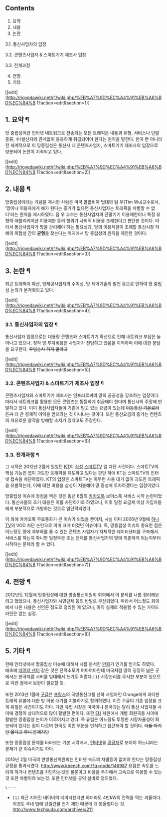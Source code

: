 ## Contents

    

1. 요약 
2. 내용 
3. 논란 
    

3.1. 통신사업자의 입장

3.2. 콘텐츠사업자 & 스마트기기 제조사 입장

3.3. 전개과정

4. 전망 
5. 기타 

[[edit](http://rigvedawiki.net/r1/wiki.php/%EB%A7%9D%EC%A4%91%EB%A6%BD%EC%84%B
1?action=edit&section=1)]

## 1. 요약 ¶

망 중립성이란 인터넷 네트워크로 전송되는 모든 트래픽은 내용과 유형, 서비스나 단말 종류, 수/발신자와 관계없이 동등하게 취급되어야 한다는
원칙을 말한다. 한국 뿐 아니라 전 세계적으로 이 망중립성은 통신사 대 콘텐츠사업자, 스마트기기 제조사의 입장으로 양분되어 논란이 지속되고
있다.

  

[[edit](http://rigvedawiki.net/r1/wiki.php/%EB%A7%9D%EC%A4%91%EB%A6%BD%EC%84%B
1?action=edit&section=2)]

## 2. 내용 ¶

망중립성이라는 개념을 제시한 사람은 미국 콜롬비아 법대의 팀 우(Tim Wu)교수로서, ‘망이나 이용자에게 해가 된다는 증거가 없다면
통신사업자는 트래픽을 차별할 수 없다’라는 원칙을 제시하였다. 팀 우 교수는 통신사업자의 단말기기 이용제한이나 특정 유형의 애플리케이션
이용제한 등의 행위가 사회적 비용을 초래한다고 판단한 것이다. 따라서 통신사업자가 망을 관리해야 하는 필요성과, 망의 이용제한이 초래할
통신시장 저해의 위험성 간의 **균형**을 찾는다는 취지에서 망 중립성의 원칙을 제안한 것이다.

  

[[edit](http://rigvedawiki.net/r1/wiki.php/%EB%A7%9D%EC%A4%91%EB%A6%BD%EC%84%B
1?action=edit&section=3)]

## 3. 논란 ¶

최근 트래픽이 확산, 망제공사업자의 수익성, 망 제어기술의 발전 등으로 인하여 망 중립성 논의가 본격화되고 있다.

  

[[edit](http://rigvedawiki.net/r1/wiki.php/%EB%A7%9D%EC%A4%91%EB%A6%BD%EC%84%B
1?action=edit&section=4)]

### 3.1. 통신사업자의 입장 ¶

통신사업자 입장으로는 대용량 콘텐츠와 스마트기기 확산으로 인해 네트워크 부담은 늘어나고 있으나, 정작 망 투자비용은 사업자가 전담하고 있음을
지적하며 이에 대한 분담을 요구한다. <del>무임승차 하지 말라고</del>

  

[[edit](http://rigvedawiki.net/r1/wiki.php/%EB%A7%9D%EC%A4%91%EB%A6%BD%EC%84%B
1?action=edit&section=5)]

### 3.2. 콘텐츠사업자 & 스마트기기 제조사 입장 ¶

콘텐츠사업자와 스마트기기 제조사는 인프라로써의 망의 공공성을 강조하는 입장이다. 따라서 네트워크를 활용한 모든 콘텐츠는 동등하게 취급돼야
한다며 통신사의 주장에 반발하고 있다. 이미 통신사업자들이 기존에 받고 있는 요금이 있는데 <del>이동통신 기본료라든가</del> 더 큰
경제적 이익을 얻으려는 것 아니냐는 것이다. 또한 통신요금의 증가는 컨텐츠의 자유로운 창작을 방해할 소지가 있다고도 주장한다.

  

[[edit](http://rigvedawiki.net/r1/wiki.php/%EB%A7%9D%EC%A4%91%EB%A6%BD%EC%84%B
1?action=edit&section=6)]

### 3.3. 전개과정 ¶

그 시작은 2012년 2월에 있었던 [KT](KT.md)의 [삼성](%EC%82%BC%EC%84%B1.md)
[스마트TV](%EC%8A%A4%EB%A7%88%ED%8A%B8TV.md) 앱 차단 사건이다. 스마트TV의 핵심 기능인 앱이 과도한
트래픽을 유도하고 있다는 판단 하에 KT는 스마트TV의 인터넷 접속을 차단하였다. KT의 입장은 스마트TV는 아무런 사용 대가 없이 과도한
트래픽을 유발하는데, 이에 대한 비용을 삼성이 지불해야 망 증설에 투자하겠다는 입장이었다.

  

망중립성 이슈에 정점을 찍은 것은 동년 6월의 [카카오톡](%EC%B9%B4%EC%B9%B4%EC%98%A4%ED%86%A1.md)
보이스톡 서비스 시작 논란이었다. 통신사들의 초기 대응은 이를 차단하기로 하였으나, 이후 일정 요금제 이상 가입자들에게 부분적으로 개방하는
것으로 일단락되었다.

  

이 외에 카카오톡 무료통화가 큰 이슈가 되었을 뿐이지, 사실 이미 2006년 9월에
[하나TV](http://www.mediatoday.co.kr/news/articleView.html?idxno=89793)의 VOD 차단
논란으로 이미 크게 터졌던 이슈이다. 즉, 망중립성 이슈의 중요한 점은 어느정도 망에 과부하를 줄 수 있는 콘텐츠 사업자가 자체적인
데이터센터를 구축해서 서비스를 하는지 아니면 일정부분 또는 전체를 통신사업자의 망에 의존하게 되는지부터 시작하는 문제라 할 수 있다.

  
  

[[edit](http://rigvedawiki.net/r1/wiki.php/%EB%A7%9D%EC%A4%91%EB%A6%BD%EC%84%B
1?action=edit&section=7)]

## 4. 전망 ¶

2012년도 12월에 망중립성에 대한 방송통신위원회 회의에서 이 문제를 나름 정리해보려고 했었으나, 통신사업자와 시민단체 등의 반발로
무산되었다. 따라서 어느정도 회의에서 나온 내용은 선언문 정도로 정리된 게 있으나, 아직 실제로 적용할 수 있는 가이드라인은 없는 실정.

  

[[edit](http://rigvedawiki.net/r1/wiki.php/%EB%A7%9D%EC%A4%91%EB%A6%BD%EC%84%B
1?action=edit&section=8)]

## 5. 기타 ¶

한때 인터넷에서 망중립성 이슈에 대해서 나름 분석한 [만화](http://minix.tistory.com/341)가 인기를 얻기도 하였다.  
애초에 [데이터 센터](%EB%8D%B0%EC%9D%B4%ED%84%B0%20%EC%84%BC%ED%84%B0.md) 같은 것은
전력소모가 어마어마한데 미국처럼 땅이 굉장히 넒은 곳에서는 한국처럼 서버를 임대해서 쓰기도 어렵다.`[1]` 시장논리를 무시한 부분이
있으므로 이런 점에서 보완이 필요할 듯.  
﻿  
또한 2013년 1월에 [구글](%EA%B5%AC%EA%B8%80.md)은
[프랑스](%ED%94%84%EB%9E%91%EC%8A%A4.md)의 국영통신그룹 산하 사업자인 Orange에게 과다한 트래픽 유발에
대한 망 이용 대가를 지불하기로 합의하였다. 이건 구글이 기존 입장을 크게 뒤짚은 사건이기도 하다. 다만 유럽 시장은 미국이나 한국과는 달리
통신 사업자들 사이에 경쟁이 상대적으로 많이 활발한 편이다. 또한 [EU](EU.md) 차원에서 개별 회원국들 사이에 활발한 망중립성
논의가 이루어지고 있다. 즉 유럽은 어느정도 투명한 시장자율성이 확보되어 있다는 점이 다르며 한국도 이런 부분을 인식하고 접근해야 할
것이다. <del>다들 자기만 옳다고 하니 문제지만</del>

  

또한 망중립성 문제를 바라보는 기본 시각에서, [인터넷](%EC%9D%B8%ED%84%B0%EB%84%B7.md)을
[공공재](%EA%B3%B5%EA%B3%B5%EC%9E%AC.md)로 보아야 하느냐라는 문제가 큰 이슈이기도 하다.

  

2015년 2월 미국의 연방통신위원회는 인터넷 속도의 차별등이 없어야 한다는 망중립성 규정을 통과시켰다.
<http://www.kbench.com/?q=node/146987> 요점은 속도를 느리게 하거나 컨텐츠를 차단하는것은 물론이고 비용을
추가해서 고속으로 이용할 수 있는것 또한 차별이라 보는것. 또한 인터넷을 공익 설비로 정의했다.

  
  
  

`\----`

  * `[1]` 최근 지어진 네이버의 데이터센터만 하더라도 4만kW의 전력을 먹는 괴물이다. 이것도 국내 법에 단일건물 전기 제한 때문에 더 못올렸다는 것. <http://www.techsuda.com/archives/211>

